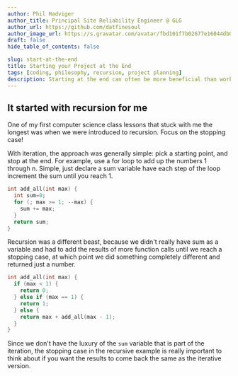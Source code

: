 ```yaml
---
author: Phil Hadviger
author_title: Principal Site Reliability Engineer @ GLG
author_url: https://github.com/datfinesoul
author_image_url: https://s.gravatar.com/avatar/fbd101f7b02677e16044db00640c727f?s=80
draft: false
hide_table_of_contents: false

slug: start-at-the-end
title: Starting your Project at the End
tags: [coding, philosophy, recursion, project planning]
description: Starting at the end can often be more beneficial than working forwards
---
```


## It started with recursion for me

One of my first computer science class lessons that stuck with me the longest was when we were introduced to recursion.  Focus on the stopping case!

With iteration, the approach was generally simple: pick a starting point, and stop at the end. For example, use a for loop to add up the numbers 1 through n.  Simple, just declare a sum variable have each step of the loop increment the sum until you reach 1.

```c
int add_all(int max) {
  int sum=0;
  for (; max >= 1; --max) {
    sum += max;
  }
  return sum;
}
```

Recursion was a different beast, because we didn't really have sum as a variable and had to add the results of more function calls until we reach a stopping case, at which point we did something completely different and returned just a number.

```c
int add_all(int max) {
  if (max < 1) {
    return 0;
  } else if (max == 1) {
    return 1;
  } else {
    return max + add_all(max - 1);
  }
}
```

Since we don't have the luxury of the `sum` variable that is part of the iteration, the stopping case in the recursive example is really important to think about if you want the results to come back the same as the iterative version.

